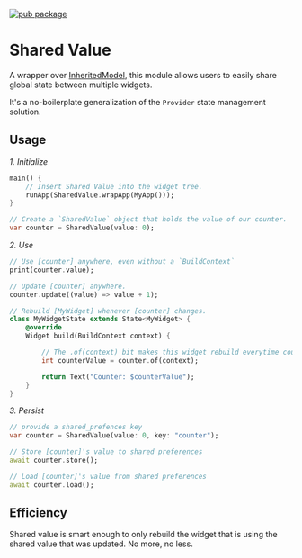 [![pub package](https://img.shields.io/pub/v/shared_value.svg?style=for-the-badge)](https://pub.dartlang.org/packages/shared_value)

# Shared Value

A wrapper over [InheritedModel](https://api.flutter.dev/flutter/widgets/InheritedModel-class.html),
 this module allows users to easily share global state between multiple widgets.

It's a no-boilerplate generalization of the `Provider` state management solution.

## Usage

*1. Initialize*
    
```dart
main() {
    // Insert Shared Value into the widget tree.
    runApp(SharedValue.wrapApp(MyApp()));
}

// Create a `SharedValue` object that holds the value of our counter.
var counter = SharedValue(value: 0);
```

*2. Use*

```dart
// Use [counter] anywhere, even without a `BuildContext`
print(counter.value);

// Update [counter] anywhere.
counter.update((value) => value + 1);

// Rebuild [MyWidget] whenever [counter] changes.
class MyWidgetState extends State<MyWidget> {
    @override
    Widget build(BuildContext context) {

        // The .of(context) bit makes this widget rebuild everytime counter is changed
        int counterValue = counter.of(context);

        return Text("Counter: $counterValue");
    }
}
```

*3. Persist*

```dart
// provide a shared_prefences key
var counter = SharedValue(value: 0, key: "counter");

// Store [counter]'s value to shared preferences
await counter.store();

// Load [counter]'s value from shared preferences
await counter.load();
```

## Efficiency

Shared value is smart enough to only rebuild the widget that is using the shared value that was updated. No more, no less.
